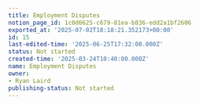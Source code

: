 ```yaml
---
title: Employment Disputes
notion_page_id: 1c0d6625-c679-81ea-b836-edd2a1bf2606
exported_at: '2025-07-02T18:18:21.352173+00:00'
id: 15
last-edited-time: '2025-06-25T17:32:00.000Z'
status: Not started
created-time: '2025-03-24T10:40:00.000Z'
name: Employment Disputes
owner:
- Ryan Laird
publishing-status: Not started
---
```


<!-- Unsupported block type: table_of_contents -->

<!-- Unsupported block type: unsupported -->

